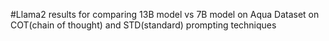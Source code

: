 #Llama2 results for comparing 13B model vs 7B model on Aqua Dataset on COT(chain of thought) and STD(standard) prompting techniques
